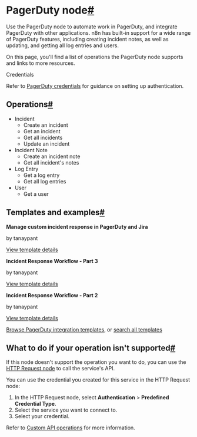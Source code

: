 [](https://github.com/n8n-io/n8n-docs/edit/main/docs/integrations/builtin/app-nodes/n8n-nodes-base.pagerduty.md "Edit this page")

# PagerDuty node[#](#pagerduty-node "Permanent link")

Use the PagerDuty node to automate work in PagerDuty, and integrate PagerDuty with other applications. n8n has built-in support for a wide range of PagerDuty features, including creating incident notes, as well as updating, and getting all log entries and users.

On this page, you'll find a list of operations the PagerDuty node supports and links to more resources.

Credentials

Refer to [PagerDuty credentials](../../credentials/pagerduty/) for guidance on setting up authentication.

## Operations[#](#operations "Permanent link")

*   Incident
    *   Create an incident
    *   Get an incident
    *   Get all incidents
    *   Update an incident
*   Incident Note
    *   Create an incident note
    *   Get all incident's notes
*   Log Entry
    *   Get a log entry
    *   Get all log entries
*   User
    *   Get a user

## Templates and examples[#](#templates-and-examples "Permanent link")

**Manage custom incident response in PagerDuty and Jira**

by tanaypant

[View template details](https://n8n.io/workflows/353-manage-custom-incident-response-in-pagerduty-and-jira/)

**Incident Response Workflow - Part 3**

by tanaypant

[View template details](https://n8n.io/workflows/355-incident-response-workflow-part-3/)

**Incident Response Workflow - Part 2**

by tanaypant

[View template details](https://n8n.io/workflows/354-incident-response-workflow-part-2/)

[Browse PagerDuty integration templates](https://n8n.io/integrations/pagerduty/), or [search all templates](https://n8n.io/workflows/)

## What to do if your operation isn't supported[#](#what-to-do-if-your-operation-isnt-supported "Permanent link")

If this node doesn't support the operation you want to do, you can use the [HTTP Request node](../../core-nodes/n8n-nodes-base.httprequest/) to call the service's API.

You can use the credential you created for this service in the HTTP Request node:

1.  In the HTTP Request node, select **Authentication** > **Predefined Credential Type**.
2.  Select the service you want to connect to.
3.  Select your credential.

Refer to [Custom API operations](../../../custom-operations/) for more information.